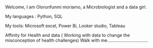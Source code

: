Welcome,
I am Olorunfunmi moriamo, a Microbiologist and a data girl.

My languages : Python, SQL

My tools: Microsoft excel, Power Bi, Looker  studio, Tableau

Affinity for Health and data ( Working with data to change the misconception of health challenges)
Walk with me.................................
<!---
OLORUNFUNMI-M/OLORUNFUNMI-M is a ✨ special ✨ repository because its `README.md` (this file) appears on your GitHub profile.
You can click the Preview link to take a look at your changes.
--->
